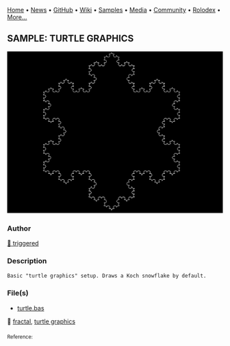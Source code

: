 [Home](https://qb64.com) • [News](../../news.md) • [GitHub](../../github.md) • [Wiki](../../wiki.md) • [Samples](../../samples.md) • [Media](../../media.md) • [Community](../../community.md) • [Rolodex](../../rolodex.md) • [More...](../../more.md)

## SAMPLE: TURTLE GRAPHICS

![turtle.png](img/turtle.png)

### Author

[🐝 triggered](../triggered.md) 

### Description

```text
Basic "turtle graphics" setup. Draws a Koch snowflake by default.
```

### File(s)

* [turtle.bas](src/turtle.bas)

🔗 [fractal](../fractal.md), [turtle graphics](../turtle-graphics.md)


<sub>Reference: </sub>
